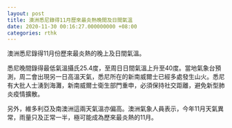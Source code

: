 ```yaml
---
layout: post
title: 澳洲悉尼錄得11月歷來最炎熱晚間及日間氣溫
date: 2020-11-30 00:16:27.000000000 +08:00
categories: rthk
---
```


澳洲悉尼錄得11月份歷來最炎熱的晚上及日間氣溫。

悉尼晚間錄得最低氣溫攝氏25.4度，至周日日間氣溫上升至40度。當地氣象台預測，周二會出現另一日高溫天氣，悉尼所在的新南威爾士已經多處發生山火。悉尼有大批人士湧到海灘，新南威爾士衛生部門重申，必須保持社交距離，避免新型肺炎疫情擴散。

另外，維多利亞及南澳洲這兩天氣溫亦偏高。澳洲氣象人員表示，今年11月天氣異常，雨量只及正常一半，極可能成為歷來最炎熱的11月。
